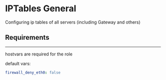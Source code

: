 # IPTables General

Configuring ip tables of all servers (including Gateway and others)

## Requirements
------------

hostvars are required for the role

default vars:

```yml
firewall_deny_eth0: false
```